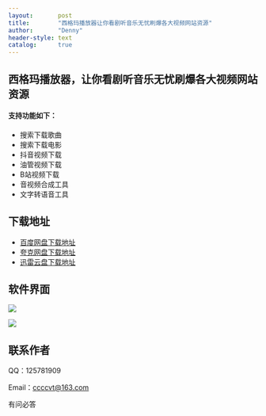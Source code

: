 ```yaml
---
layout:       post
title:        "西格玛播放器让你看剧听音乐无忧刷爆各大视频网站资源"
author:       "Denny"
header-style: text
catalog:      true
---
```


## 西格玛播放器，让你看剧听音乐无忧刷爆各大视频网站资源
#### 支持功能如下：

* 搜索下载歌曲
* 搜索下载电影
* 抖音视频下载
* 油管视频下载
* B站视频下载
* 音视频合成工具
* 文字转语音工具
## 下载地址
* [百度网盘下载地址](https://pan.baidu.com/s/1crGprjnsWc_HqU_Hw6e4cA?pwd=s8kq)
* [夸克网盘下载地址](https://pan.quark.cn/s/fb3f00ddfbc5)
* [迅雷云盘下载地址](https://pan.xunlei.com/s/VObDbqNTyrlZgRcL_7fcOMV7A1?pwd=h3js)
## 软件界面

![](https://deepcast.top/img/faceshow.png)

![](https://deepcast.top/img/menushow.png)

## 联系作者

QQ：125781909

 Email：ccccvt@163.com

有问必答




